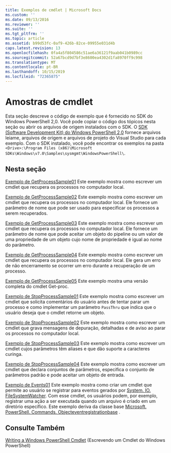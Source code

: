 ```yaml
---
title: Exemplos de cmdlet | Microsoft Docs
ms.custom: ''
ms.date: 09/13/2016
ms.reviewer: ''
ms.suite: ''
ms.tgt_pltfrm: ''
ms.topic: article
ms.assetid: b99d53fc-0af9-426b-82ce-09955e031d4b
caps.latest.revision: 13
ms.openlocfilehash: 0fa4a5f804586c51ae6a36121f9aab041b0989cc
ms.sourcegitcommit: 52a67bcd9d7bf3e8600ea4302d1fa8970ff9c998
ms.translationtype: MT
ms.contentlocale: pt-BR
ms.lasthandoff: 10/15/2019
ms.locfileid: "72365875"
---
```

# <a name="cmdlet-samples"></a>Amostras de cmdlet

Esta seção descreve o código de exemplo que é fornecido no SDK do Windows PowerShell 2,0. Você pode copiar o código dos tópicos nesta seção ou abrir os arquivos de origem instalados com o SDK. O [SDK (Software Development Kit) do Windows PowerShell 2,0](https://www.microsoft.com/en-us/download/details.aspx?id=2560) fornece arquivos leiame, arquivos de origem e arquivos de projeto do Visual Studio para cada exemplo. Com o SDK instalado, você pode encontrar os exemplos na pasta `<Drive>:\Program Files (x86)\Microsoft SDKs\Windows\v7.0\Samples\sysmgmt\WindowsPowerShell\`.

## <a name="in-this-section"></a>Nesta seção

[Exemplo de GetProcessSample01](./getprocesssample01-sample.md) Este exemplo mostra como escrever um cmdlet que recupera os processos no computador local.

[Exemplo de GetProcessSample02](./getprocesssample02-sample.md) Este exemplo mostra como escrever um cmdlet que recupera os processos no computador local. Ele fornece um parâmetro de nome que pode ser usado para especificar os processos a serem recuperados.

[Exemplo de GetProcessSample03](./getprocesssample03-sample.md) Este exemplo mostra como escrever um cmdlet que recupera os processos no computador local. Ele fornece um parâmetro de nome que pode aceitar um objeto do pipeline ou um valor de uma propriedade de um objeto cujo nome de propriedade é igual ao nome do parâmetro.

[Exemplo de GetProcessSample04](./getprocesssample04-sample.md) Este exemplo mostra como escrever um cmdlet que recupera os processos no computador local. Ele gera um erro de não encerramento se ocorrer um erro durante a recuperação de um processo.

[Exemplo de GetProcessSample05](./getprocesssample05-sample.md) Este exemplo mostra uma versão completa do cmdlet Get-proc.

[Exemplo de StopProcessSample01](./stopprocesssample01-sample.md) Este exemplo mostra como escrever um cmdlet que solicita comentários do usuário antes de tentar parar um processo e como implementar um parâmetro `PassThru` que indica que o usuário deseja que o cmdlet retorne um objeto.

[Exemplo de StopProcessSample02](./stopprocesssample02-sample.md) Este exemplo mostra como escrever um cmdlet que grava mensagens de depuração, detalhadas e de aviso ao parar os processos no computador local.

[Exemplo de StopProcessSample03](./stopprocesssample03-sample.md) Este exemplo mostra como escrever um cmdlet cujos parâmetros têm aliases e que dão suporte a caracteres curinga.

[Exemplo de StopProcessSample04](./stopprocesssample04-sample.md) Este exemplo mostra como escrever um cmdlet que declara conjuntos de parâmetros, especifica o conjunto de parâmetros padrão e pode aceitar um objeto de entrada.

[Exemplo de Events01](./events01-sample.md) Este exemplo mostra como criar um cmdlet que permite ao usuário se registrar para eventos gerados por [System. IO. FileSystemWatcher](/dotnet/api/System.IO.FileSystemWatcher). Com esse cmdlet, os usuários podem, por exemplo, registrar uma ação a ser executada quando um arquivo é criado em um diretório específico. Este exemplo deriva da classe base [Microsoft. PowerShell. Commands. Objecteventregistrationbase](/dotnet/api/Microsoft.PowerShell.Commands.ObjectEventRegistrationBase) .

## <a name="see-also"></a>Consulte Também

[Writing a Windows PowerShell Cmdlet](./writing-a-windows-powershell-cmdlet.md) (Escrevendo um Cmdlet do Windows PowerShell)

